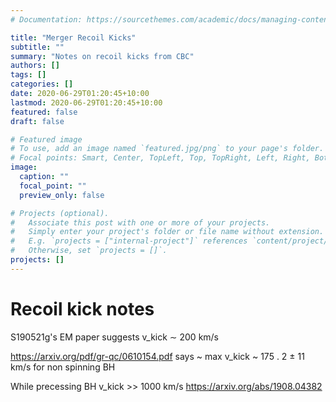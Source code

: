 ```yaml
---
# Documentation: https://sourcethemes.com/academic/docs/managing-content/

title: "Merger Recoil Kicks"
subtitle: ""
summary: "Notes on recoil kicks from CBC"
authors: []
tags: []
categories: []
date: 2020-06-29T01:20:45+10:00
lastmod: 2020-06-29T01:20:45+10:00
featured: false
draft: false

# Featured image
# To use, add an image named `featured.jpg/png` to your page's folder.
# Focal points: Smart, Center, TopLeft, Top, TopRight, Left, Right, BottomLeft, Bottom, BottomRight.
image:
  caption: ""
  focal_point: ""
  preview_only: false

# Projects (optional).
#   Associate this post with one or more of your projects.
#   Simply enter your project's folder or file name without extension.
#   E.g. `projects = ["internal-project"]` references `content/project/deep-learning/index.md`.
#   Otherwise, set `projects = []`.
projects: []
---
```



# Recoil kick notes


S190521g's EM paper suggests v_kick ∼ 200 km/s

https://arxiv.org/pdf/gr-qc/0610154.pdf says ~ max v_kick ~ 175 . 2 ± 11 km/s for non spinning BH

While precessing BH v_kick >> 1000 km/s https://arxiv.org/abs/1908.04382
